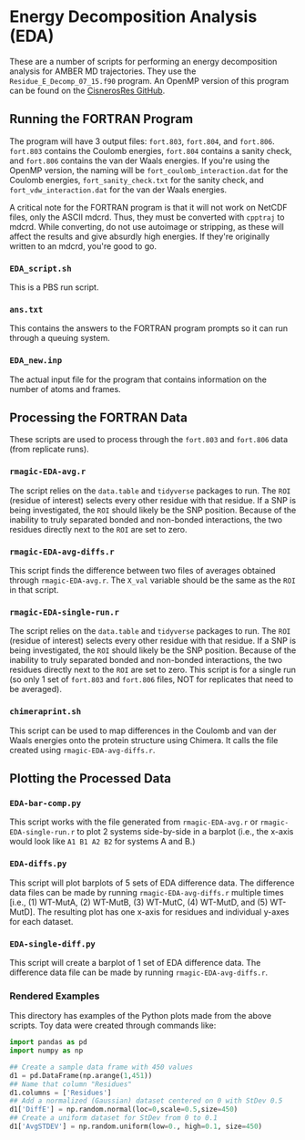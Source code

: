 # Energy Decomposition Analysis (EDA)
These are a number of scripts for performing an energy decomposition analysis
for AMBER MD trajectories. They use the `Residue_E_Decomp_07_15.f90` program.
An OpenMP version of this program can be found on the
[CisnerosRes GitHub](https://github.com/CisnerosResearch/AMBER-EDA).

## Running the FORTRAN Program
The program will have 3 output files: `fort.803`, `fort.804`, and `fort.806`.
`fort.803` contains the Coulomb energies, `fort.804` contains a sanity check,
and `fort.806` contains the van der Waals energies.
If you're using the OpenMP version, the naming will be
`fort_coulomb_interaction.dat` for the Coulomb energies,
`fort_sanity_check.txt` for the sanity check, and
`fort_vdw_interaction.dat` for the van der Waals energies.

A critical note for the FORTRAN program is that it will not work on NetCDF files,
only the ASCII mdcrd.
Thus, they must be converted with `cpptraj` to mdcrd.
While converting, do not use autoimage or stripping, as these will affect the
results and give absurdly high energies.
If they're originally written to an mdcrd, you're good to go.

### `EDA_script.sh`
This is a PBS run script.

### `ans.txt`
This contains the answers to the FORTRAN program prompts so it can run through
a queuing system.

### `EDA_new.inp`
The actual input file for the program that contains information on the number
of atoms and frames.

## Processing the FORTRAN Data
These scripts are used to process through the `fort.803` and `fort.806` data
(from replicate runs).

### `rmagic-EDA-avg.r`
The script relies on the `data.table` and `tidyverse` packages to run.
The `ROI` (residue of interest) selects every other residue with that residue.
If a SNP is being investigated, the `ROI` should likely be the SNP position.
Because of the inability to truly separated bonded and non-bonded interactions,
the two residues directly next to the `ROI` are set to zero.

### `rmagic-EDA-avg-diffs.r`
This script finds the difference between two files of averages obtained through
`rmagic-EDA-avg.r`. The `X_val` variable should be the same as the `ROI` in
that script.

### `rmagic-EDA-single-run.r`
The script relies on the `data.table` and `tidyverse` packages to run.
The `ROI` (residue of interest) selects every other residue with that residue.
If a SNP is being investigated, the `ROI` should likely be the SNP position.
Because of the inability to truly separated bonded and non-bonded interactions,
the two residues directly next to the `ROI` are set to zero.
This script is for a single run (so only 1 set of `fort.803` and `fort.806`
files, NOT for replicates that need to be averaged).

### `chimeraprint.sh`
This script can be used to map differences in the Coulomb and van der Waals
energies onto the protein structure using Chimera.
It calls the file created using `rmagic-EDA-avg-diffs.r`.

## Plotting the Processed Data

### `EDA-bar-comp.py`
This script works with the file generated from `rmagic-EDA-avg.r` or
`rmagic-EDA-single-run.r` to plot 2 systems side-by-side in a barplot
(i.e., the x-axis would look like `A1 B1 A2 B2` for systems A and B.)

### `EDA-diffs.py`
This script will plot barplots of 5 sets of EDA difference data.
The difference data files can be made by running `rmagic-EDA-avg-diffs.r`
multiple times [i.e., (1) WT-MutA, (2) WT-MutB, (3) WT-MutC, (4) WT-MutD, and
(5) WT-MutD].
The resulting plot has one x-axis for residues and individual y-axes for
each dataset.

### `EDA-single-diff.py`
This script will create a barplot of 1 set of EDA difference data.
The difference data file can be made by running `rmagic-EDA-avg-diffs.r`.

### Rendered Examples
This directory has examples of the Python plots made from the above scripts.
Toy data were created through commands like:
```python
import pandas as pd
import numpy as np

## Create a sample data frame with 450 values
d1 = pd.DataFrame(np.arange(1,451))
## Name that column "Residues"
d1.columns = ['Residues']
## Add a normalized (Gaussian) dataset centered on 0 with StDev 0.5
d1['DiffE'] = np.random.normal(loc=0,scale=0.5,size=450)
## Create a uniform dataset for StDev from 0 to 0.1
d1['AvgSTDEV'] = np.random.uniform(low=0., high=0.1, size=450)
```
